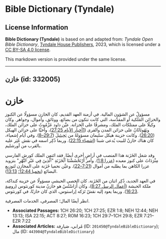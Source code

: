 # Bible Dictionary (Tyndale)

## License Information

**Bible Dictionary (Tyndale)** is based on and adapted from: _Tyndale Open Bible Dictionary_, [Tyndale House Publishers](https://tyndaleopenresources.com/), 2023, which is licensed under a [CC BY-SA 4.0 license](https://creativecommons.org/licenses/by-sa/4.0/legalcode.en).

This markdown version is provided under the same license.



--------------------------------

## خازن (id: 332005)

خازن
====

مسؤولٌ عن الشؤون المالية. في أزمنة العهد القديم، كان الخازن مسؤولًا عن الكنوز والخزائن المَلَكية أو المقدَّسة، التي كانت تتكون من بضائع، ووثائق، وأموال، وجواهر. وكان وكيلًا على ممتلكات الملك، ومشرفًا على الخزانة. عيَّن داود عَزْمُوتُ على خزائن الملك، ويَهُونَاثَانُ على خزائن المدن والقرى ([1أخبار الأيام 27:25](https://ref.ly/1Chr27:25))، وأخيَّا على خزائن الهيكل ([26:20](https://ref.ly/1Chr26:20)). وكانت خزينة هيكل سليمان مسؤولةً من يَحِيئِيلَ ([29:7–8](https://ref.ly/1Chr29:7-1Chr29:8)). وفي أيام إشعياء، كان هناك خازنٌ للبيت يُدعى شبنا ([إشعياء 22:15](https://ref.ly/Isa22:15)). وربما ذُكِر اسمه في نقش عُثِر عليه بالقرب من أورشليم.

وقد شغل الخَزَنة هذا المنصب في أراضٍ أخرى أيضًا. فقد ائتمن الملك كورش الفارسي مِثْرَدَاثَ على كنوز معبده ([عزرا 1:8](https://ref.ly/Ezra1:8)). وأمر أَرْتَحْشَشْتَا ٱلْخَزَنَةِ "ٱلَّذِينَ فِي عَبْرِ ٱلنَّهْرِ" بتزويد عزرا الكاهن بما يطلبه من أموال ([7:21–22](https://ref.ly/Ezra7:21-Ezra7:22)). وعيَّن نحميا خَزَنة على المخازن لتوزيع البضائع ([نحميا 12:44؛](https://ref.ly/Neh12:44) [13:13](https://ref.ly/Neh13:13)).

في العهد الجديد، ذُكِر اثنان من الخَزَنة. كان الخصي الحبشي مسؤولًا عن خزينة كنداكة، ملكة الحبشة ([أعمال الرسل 8:27](https://ref.ly/Acts8:27))، وكان أَرَاسْتُسُ هو خازنُ مدينة كورنثوس ([رومية 16:23](https://ref.ly/Rom16:23)). وربما يعود إليه نقشٌ تَرَكه إراستوس، الذي كان خازنًا، في كورنثوس.

انظر أيضًا المال؛ المصرفي، الخدمات المصرفية.

* **Associated Passages:** 1CH 26:20; 1CH 27:25; EZR 1:8; NEH 12:44; NEH 13:13; ISA 22:15; ACT 8:27; ROM 16:23; 1CH 29:7–1CH 29:8; EZR 7:21–EZR 7:22
* **Associated Articles:** مُرابي، صَيارِفة (ID: `201450@TyndaleBibleDictionary`); مال (ID: `443904@TyndaleBibleDictionary`)

